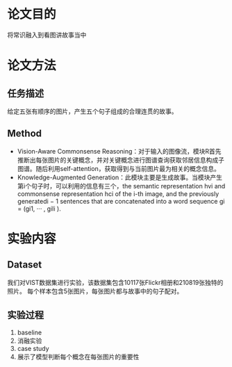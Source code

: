 # 论文目的
将常识融入到看图讲故事当中
# 论文方法
## 任务描述
给定五张有顺序的图片，产生五个句子组成的合理连贯的故事。
## Method
- Vision-Aware Commonsense Reasoning：对于输入的图像流，模块R首先推断出每张图片的关键概念，并对关键概念进行图谱查询获取邻居信息构成子图谱。随后利用self-attention，获取得到与当前图片最为相关的概念信息。
- Knowledge-Augmented Generation：此模块主要是生成故事。当模块产生第i个句子时，可以利用的信息有三个，the semantic representation hvi and commonsense representation hci of the i-th image, and the previously generatedi − 1 sentences that are concatenated into a word sequence gi = (gi1, ··· , gili ).
# 实验内容
## Dataset
我们对VIST数据集进行实验，该数据集包含10117张Flickr相册和210819张独特的照片。 每个样本包含5张图片，每张图片都与故事中的句子配对。
## 实验过程
1. baseline
2. 消融实验
3. case study
4. 展示了模型判断每个概念在每张图片的重要性
